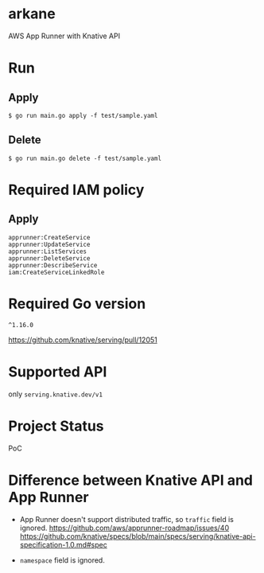 # arkane

AWS App Runner with Knative API

# Run

## Apply

```
$ go run main.go apply -f test/sample.yaml
```

## Delete

```
$ go run main.go delete -f test/sample.yaml
```

# Required IAM policy

## Apply

```
apprunner:CreateService
apprunner:UpdateService
apprunner:ListServices
apprunner:DeleteService
apprunner:DescribeService
iam:CreateServiceLinkedRole
```

# Required Go version

`^1.16.0`

https://github.com/knative/serving/pull/12051

# Supported API

only `serving.knative.dev/v1`

# Project Status

PoC

# Difference between Knative API and App Runner

- App Runner doesn't support distributed traffic, so `traffic` field is ignored.
https://github.com/aws/apprunner-roadmap/issues/40
https://github.com/knative/specs/blob/main/specs/serving/knative-api-specification-1.0.md#spec

- `namespace` field is ignored.